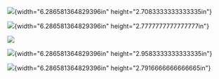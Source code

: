 
![](/image/report/image195.png){width="6.286581364829396in"
height="2.7083333333333335in"}

![](/image/report/image40.png){width="6.286581364829396in"
height="2.7777777777777777in"}

![](/image/report/image181.png) 


![](/image/report/image133.png){width="6.286581364829396in"
height="2.9583333333333335in"}

![](/image/report/image14.png){width="6.286581364829396in"
height="2.7916666666666665in"}

